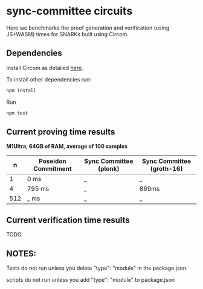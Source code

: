 # sync-committee circuits

Here we benchmarks the proof generation and verification (using JS+WASM) times for SNARKs built using Circom. 

## Dependencies 

Install Circom as detailed [here](https://docs.circom.io/getting-started/installation/#installing-dependencies). 

To install other dependencies run: 

```bash
npm install 
```

Run 

```bash
npm test 
```

## Current proving time results

**M1Ultra, 64GB of RAM, average of 100 samples**


| n      | Poseidon Commitment         |  Sync Committee (plonk)   | Sync Committee (groth-16)
| -----  | -----------                 |  -----------              |  ----------- |
| 1      | 0 ms                        |  _                        |  _           | 
| 4      | 795 ms                      |  _                        |  869ms       |
| 512    | _ ms                        |  _                        |  _           |

## Current verification time results

TODO


## NOTES: 

Tests do not run unless you delete "type": "module" in the package.json.

scripts do not run unless you add "type": "module" to package.json


